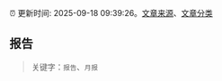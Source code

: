 :alarm_clock: 更新时间: 2025-09-18 09:39:26。[文章来源](/README.md)、[文章分类](/TAGS.md)

## 报告


> 关键字：`报告`、`月报`



